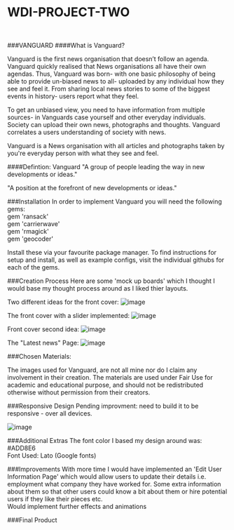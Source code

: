 # WDI-PROJECT-TWO 
<br>

###VANGUARD
####What is Vanguard? 

Vanguard is the first news organisation that doesn’t follow an agenda. Vanguard quickly realised that News organisations all have their own agendas. Thus, Vanguard was born- with one basic philosophy of being able to provide un-biased news to all- uploaded by any individual how they see and feel it. From sharing local news stories to some of the biggest events in history- users report what they feel. <br>

To get an unbiased view, you need to have information from multiple sources- in Vanguards case yourself and other everyday individuals. Society can upload their own news, photographs and thoughts. Vanguard correlates a users understanding of society with news. 
<br>

Vanguard is a News organisation with all articles and photographs taken by you're everyday person with what they see and feel. <br>


####Defintion: Vanguard
"A group of people leading the way in new developments or ideas."
<br>

"A position at the forefront of new developments or ideas."


###Installation
In order to implement Vanguard you will need the following gems:
<br> 
gem 'ransack'<br> 
gem 'carrierwave'<br> 
gem 'rmagick'<br> 
gem 'geocoder'<br> 

Install these via your favourite package manager. To find instructions for setup and install, as well as example configs, visit the individual githubs for each of the gems. 


###Creation Process 
Here are some 'mock up boards' which I thought I would base my thought process around as I liked thier layouts. 


Two different ideas for the front cover:
![image](http://i.imgur.com/C0qRY7g.jpg)
<br>

The front cover with a slider implemented:
![image](http://i.imgur.com/lq1rkPp.jpg)
<br>

Front cover second idea:
![image](http://i.imgur.com/XlInOmD.jpg)
<br>

The "Latest news" Page: 
![image](http://i.imgur.com/4f6NbfV.png)


###Chosen Materials:

The images used for Vanguard, are not all mine nor do I claim any involvement in their creation. The materials are used under Fair Use for academic and educational purpose, and should not be redistributed otherwise without permission from their creators. 


###Responsive Design
Pending improvment: need to build it to be responsive - over all devices.

![image](http://i.imgur.com/43IHPIw.png)


###Additional Extras
The font color I based my design around was: #ADD8E6
<br>
Font Used: Lato (Google fonts)


###Improvements
With more time I would have implemented an 'Edit User Information Page' which would allow users to update their details i.e. employment what company they have worked for. Some extra information about them so that other users could know a bit about them or hire potential users if they like their pieces etc.
<br> 
Would implement further effects and animations


###Final Product





